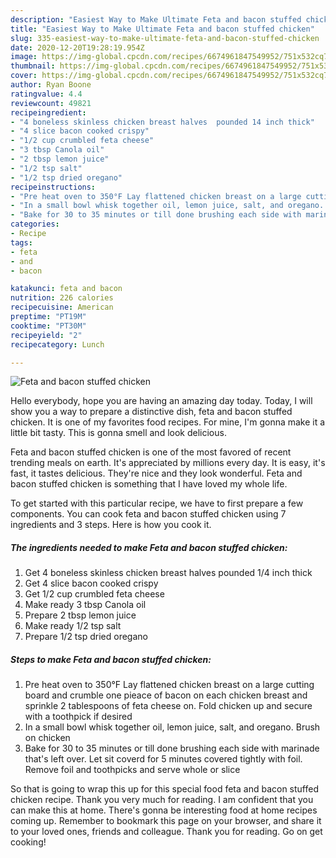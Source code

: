 ```yaml
---
description: "Easiest Way to Make Ultimate Feta and bacon stuffed chicken"
title: "Easiest Way to Make Ultimate Feta and bacon stuffed chicken"
slug: 335-easiest-way-to-make-ultimate-feta-and-bacon-stuffed-chicken
date: 2020-12-20T19:28:19.954Z
image: https://img-global.cpcdn.com/recipes/6674961847549952/751x532cq70/feta-and-bacon-stuffed-chicken-recipe-main-photo.jpg
thumbnail: https://img-global.cpcdn.com/recipes/6674961847549952/751x532cq70/feta-and-bacon-stuffed-chicken-recipe-main-photo.jpg
cover: https://img-global.cpcdn.com/recipes/6674961847549952/751x532cq70/feta-and-bacon-stuffed-chicken-recipe-main-photo.jpg
author: Ryan Boone
ratingvalue: 4.4
reviewcount: 49821
recipeingredient:
- "4 boneless skinless chicken breast halves  pounded 14 inch thick"
- "4 slice bacon cooked crispy"
- "1/2 cup crumbled feta cheese"
- "3 tbsp Canola oil"
- "2 tbsp lemon juice"
- "1/2 tsp salt"
- "1/2 tsp dried oregano"
recipeinstructions:
- "Pre heat oven to 350°F Lay flattened chicken breast on a large cutting board and crumble one pieace of bacon on each chicken breast and sprinkle 2 tablespoons of feta cheese on. Fold chicken up and secure with a toothpick if desired"
- "In a small bowl whisk together oil, lemon juice, salt, and oregano. Brush on chicken"
- "Bake for 30 to 35 minutes or till done brushing each side with marinade that&#39;s left over. Let sit coverd for 5 minutes covered tightly with foil. Remove foil and toothpicks and serve whole or slice"
categories:
- Recipe
tags:
- feta
- and
- bacon

katakunci: feta and bacon 
nutrition: 226 calories
recipecuisine: American
preptime: "PT19M"
cooktime: "PT30M"
recipeyield: "2"
recipecategory: Lunch

---
```



![Feta and bacon stuffed chicken](https://img-global.cpcdn.com/recipes/6674961847549952/751x532cq70/feta-and-bacon-stuffed-chicken-recipe-main-photo.jpg)

Hello everybody, hope you are having an amazing day today. Today, I will show you a way to prepare a distinctive dish, feta and bacon stuffed chicken. It is one of my favorites food recipes. For mine, I'm gonna make it a little bit tasty. This is gonna smell and look delicious.



Feta and bacon stuffed chicken is one of the most favored of recent trending meals on earth. It's appreciated by millions every day. It is easy, it's fast, it tastes delicious. They're nice and they look wonderful. Feta and bacon stuffed chicken is something that I have loved my whole life.


To get started with this particular recipe, we have to first prepare a few components. You can cook feta and bacon stuffed chicken using 7 ingredients and 3 steps. Here is how you cook it.

<!--inarticleads1-->

##### The ingredients needed to make Feta and bacon stuffed chicken:

1. Get 4 boneless skinless chicken breast halves  pounded 1/4 inch thick
1. Get 4 slice bacon cooked crispy
1. Get 1/2 cup crumbled feta cheese
1. Make ready 3 tbsp Canola oil
1. Prepare 2 tbsp lemon juice
1. Make ready 1/2 tsp salt
1. Prepare 1/2 tsp dried oregano




<!--inarticleads2-->

##### Steps to make Feta and bacon stuffed chicken:

1. Pre heat oven to 350°F Lay flattened chicken breast on a large cutting board and crumble one pieace of bacon on each chicken breast and sprinkle 2 tablespoons of feta cheese on. Fold chicken up and secure with a toothpick if desired
1. In a small bowl whisk together oil, lemon juice, salt, and oregano. Brush on chicken
1. Bake for 30 to 35 minutes or till done brushing each side with marinade that&#39;s left over. Let sit coverd for 5 minutes covered tightly with foil. Remove foil and toothpicks and serve whole or slice




So that is going to wrap this up for this special food feta and bacon stuffed chicken recipe. Thank you very much for reading. I am confident that you can make this at home. There's gonna be interesting food at home recipes coming up. Remember to bookmark this page on your browser, and share it to your loved ones, friends and colleague. Thank you for reading. Go on get cooking!
